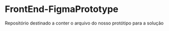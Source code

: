 # FrontEnd-FigmaPrototype
Repositório destinado a conter o arquivo do nosso protótipo para a solução
